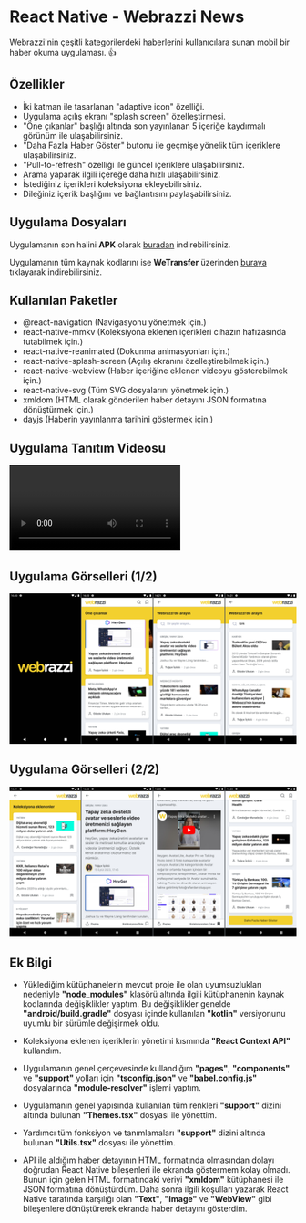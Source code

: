 # React Native - Webrazzi News

Webrazzi'nin çeşitli kategorilerdeki haberlerini kullanıcılara sunan mobil bir haber okuma uygulaması. 👍

## Özellikler

- İki katman ile tasarlanan "adaptive icon" özelliği.
- Uygulama açılış ekranı "splash screen" özelleştirmesi.
- "Öne çıkanlar" başlığı altında son yayınlanan 5 içeriğe kaydırmalı görünüm ile ulaşabilirsiniz.
- "Daha Fazla Haber Göster" butonu ile geçmişe yönelik tüm içeriklere ulaşabilirsiniz.
- "Pull-to-refresh" özelliği ile güncel içeriklere ulaşabilirsiniz.
- Arama yaparak ilgili içereğe daha hızlı ulaşabilirsiniz.
- İstediğiniz içerikleri koleksiyona ekleyebilirsiniz.
- Dileğiniz içerik başlığını ve bağlantısını paylaşabilirsiniz.

## Uygulama Dosyaları

Uygulamanın son halini **APK** olarak [buradan](https://github.com/ugurdalkiran/react-native-webrazzi-news/blob/main/webrazzi.apk?raw=true) indirebilirsiniz.

Uygulamanın tüm kaynak kodlarını ise **WeTransfer** üzerinden [buraya](https://we.tl/t-yZf6a2Ty9P) tıklayarak indirebilirsiniz.

## Kullanılan Paketler

- @react-navigation (Navigasyonu yönetmek için.)
- react-native-mmkv (Koleksiyona eklenen içerikleri cihazın hafızasında tutabilmek için.)
- react-native-reanimated (Dokunma animasyonları için.)
- react-native-splash-screen (Açılış ekranını özelleştirebilmek için.)
- react-native-webview (Haber içeriğine eklenen videoyu gösterebilmek için.)
- react-native-svg (Tüm SVG dosyalarını yönetmek için.)
- xmldom (HTML olarak gönderilen haber detayını JSON formatına dönüştürmek için.)
- dayjs (Haberin yayınlanma tarihini göstermek için.)

## Uygulama Tanıtım Videosu

<video src="https://raw.githubusercontent.com/ugurdalkiran/react-native-webrazzi-news/blob/promotion.mp4"></video>

## Uygulama Görselleri (1/2)

![PNG](https://raw.githubusercontent.com/ugurdalkiran/react-native-webrazzi-news/blob/promotion1.png)

## Uygulama Görselleri (2/2)

![PNG](https://raw.githubusercontent.com/ugurdalkiran/react-native-webrazzi-news/blob/promotion2.png)

## Ek Bilgi

- Yüklediğim kütüphanelerin mevcut proje ile olan uyumsuzlukları nedeniyle **"node_modules"** klasörü altında ilgili kütüphanenin kaynak kodlarında değişiklikler yaptım. Bu değişiklikler genelde **"android/build.gradle"** dosyası içinde kullanılan **"kotlin"** versiyonunu uyumlu bir sürümle değişirmek oldu.

- Koleksiyona eklenen içeriklerin yönetimi kısmında **"React Context API"** kullandım.

- Uygulamanın genel çerçevesinde kullandığım **"pages"**, **"components"** ve **"support"** yolları için **"tsconfig.json"** ve **"babel.config.js"** dosyalarında **"module-resolver"** işlemi yaptım.

- Uygulamanın genel yapısında kullanılan tüm renkleri **"support"** dizini altında bulunan **"Themes.tsx"** dosyası ile yönettim.

- Yardımcı tüm fonksiyon ve tanımlamaları **"support"** dizini altında bulunan **"Utils.tsx"** dosyası ile yönettim.

- API ile aldığım haber detayının HTML formatında olmasından dolayı doğrudan React Native bileşenleri ile ekranda göstermem kolay olmadı. Bunun için gelen HTML formatındaki veriyi **"xmldom"** kütüphanesi ile JSON formatına dönüştürdüm. Daha sonra ilgili koşulları yazarak React Native tarafında karşılığı olan **"Text"**, **"Image"** ve **"WebView"** gibi bileşenlere dönüştürerek ekranda haber detayını gösterdim.
